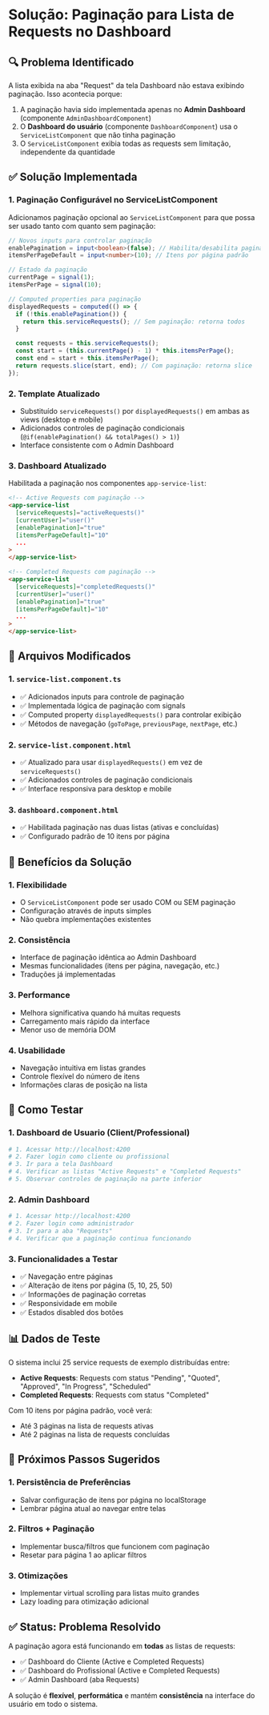 # Solução: Paginação para Lista de Requests no Dashboard

## 🔍 Problema Identificado

A lista exibida na aba "Request" da tela Dashboard não estava exibindo paginação. Isso acontecia porque:

1. A paginação havia sido implementada apenas no **Admin Dashboard** (componente `AdminDashboardComponent`)
2. O **Dashboard do usuário** (componente `DashboardComponent`) usa o `ServiceListComponent` que não tinha paginação
3. O `ServiceListComponent` exibia todas as requests sem limitação, independente da quantidade

## ✅ Solução Implementada

### 1. **Paginação Configurável no ServiceListComponent**

Adicionamos paginação opcional ao `ServiceListComponent` para que possa ser usado tanto com quanto sem paginação:

```typescript
// Novos inputs para controlar paginação
enablePagination = input<boolean>(false); // Habilita/desabilita paginação
itemsPerPageDefault = input<number>(10); // Itens por página padrão

// Estado da paginação
currentPage = signal(1);
itemsPerPage = signal(10);

// Computed properties para paginação
displayedRequests = computed(() => {
  if (!this.enablePagination()) {
    return this.serviceRequests(); // Sem paginação: retorna todos
  }

  const requests = this.serviceRequests();
  const start = (this.currentPage() - 1) * this.itemsPerPage();
  const end = start + this.itemsPerPage();
  return requests.slice(start, end); // Com paginação: retorna slice
});
```

### 2. **Template Atualizado**

- Substituído `serviceRequests()` por `displayedRequests()` em ambas as views (desktop e mobile)
- Adicionados controles de paginação condicionais (`@if(enablePagination() && totalPages() > 1)`)
- Interface consistente com o Admin Dashboard

### 3. **Dashboard Atualizado**

Habilitada a paginação nos componentes `app-service-list`:

```html
<!-- Active Requests com paginação -->
<app-service-list
  [serviceRequests]="activeRequests()"
  [currentUser]="user()"
  [enablePagination]="true"
  [itemsPerPageDefault]="10"
  ...
>
</app-service-list>

<!-- Completed Requests com paginação -->
<app-service-list
  [serviceRequests]="completedRequests()"
  [currentUser]="user()"
  [enablePagination]="true"
  [itemsPerPageDefault]="10"
  ...
>
</app-service-list>
```

## 📁 Arquivos Modificados

### 1. `service-list.component.ts`

- ✅ Adicionados inputs para controle de paginação
- ✅ Implementada lógica de paginação com signals
- ✅ Computed property `displayedRequests()` para controlar exibição
- ✅ Métodos de navegação (`goToPage`, `previousPage`, `nextPage`, etc.)

### 2. `service-list.component.html`

- ✅ Atualizado para usar `displayedRequests()` em vez de `serviceRequests()`
- ✅ Adicionados controles de paginação condicionais
- ✅ Interface responsiva para desktop e mobile

### 3. `dashboard.component.html`

- ✅ Habilitada paginação nas duas listas (ativas e concluídas)
- ✅ Configurado padrão de 10 itens por página

## 🎯 Benefícios da Solução

### 1. **Flexibilidade**

- O `ServiceListComponent` pode ser usado COM ou SEM paginação
- Configuração através de inputs simples
- Não quebra implementações existentes

### 2. **Consistência**

- Interface de paginação idêntica ao Admin Dashboard
- Mesmas funcionalidades (itens per página, navegação, etc.)
- Traduções já implementadas

### 3. **Performance**

- Melhora significativa quando há muitas requests
- Carregamento mais rápido da interface
- Menor uso de memória DOM

### 4. **Usabilidade**

- Navegação intuitiva em listas grandes
- Controle flexível do número de itens
- Informações claras de posição na lista

## 🧪 Como Testar

### 1. **Dashboard de Usuario (Client/Professional)**

```bash
# 1. Acessar http://localhost:4200
# 2. Fazer login como cliente ou profissional
# 3. Ir para a tela Dashboard
# 4. Verificar as listas "Active Requests" e "Completed Requests"
# 5. Observar controles de paginação na parte inferior
```

### 2. **Admin Dashboard**

```bash
# 1. Acessar http://localhost:4200
# 2. Fazer login como administrador
# 3. Ir para a aba "Requests"
# 4. Verificar que a paginação continua funcionando
```

### 3. **Funcionalidades a Testar**

- ✅ Navegação entre páginas
- ✅ Alteração de itens por página (5, 10, 25, 50)
- ✅ Informações de paginação corretas
- ✅ Responsividade em mobile
- ✅ Estados disabled dos botões

## 📊 Dados de Teste

O sistema inclui 25 service requests de exemplo distribuídas entre:

- **Active Requests**: Requests com status "Pending", "Quoted", "Approved", "In Progress", "Scheduled"
- **Completed Requests**: Requests com status "Completed"

Com 10 itens por página padrão, você verá:

- Até 3 páginas na lista de requests ativas
- Até 2 páginas na lista de requests concluídas

## 🔄 Próximos Passos Sugeridos

### 1. **Persistência de Preferências**

- Salvar configuração de itens por página no localStorage
- Lembrar página atual ao navegar entre telas

### 2. **Filtros + Paginação**

- Implementar busca/filtros que funcionem com paginação
- Resetar para página 1 ao aplicar filtros

### 3. **Otimizações**

- Implementar virtual scrolling para listas muito grandes
- Lazy loading para otimização adicional

## ✅ Status: Problema Resolvido

A paginação agora está funcionando em **todas** as listas de requests:

- ✅ Dashboard do Cliente (Active e Completed Requests)
- ✅ Dashboard do Profissional (Active e Completed Requests)
- ✅ Admin Dashboard (aba Requests)

A solução é **flexível**, **performática** e mantém **consistência** na interface do usuário em todo o sistema.

